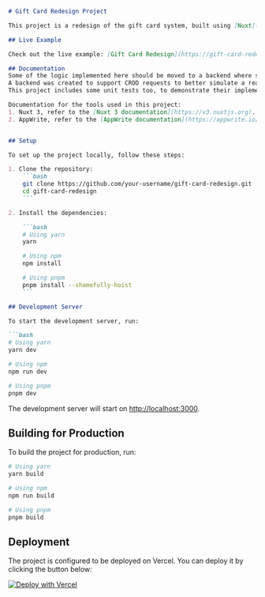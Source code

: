 ```markdown
# Gift Card Redesign Project

This project is a redesign of the gift card system, built using [Nuxt](https://nuxt.com), backend created on AppWrite and deployed on Vercel.

## Live Example

Check out the live example: [Gift Card Redesign](https://gift-card-redesign.vercel.app/)

## Documentation
Some of the logic implemented here should be moved to a backend where some of the data should be handled by server functions.
A backend was created to support CROD requests to better simulate a real day-to-day scenario.
This project includes some unit tests too, to demonstrate their implementation.

Documentation for the tools used in this project:
1. Nuxt 3, refer to the [Nuxt 3 documentation](https://v3.nuxtjs.org).
2. AppWrite, refer to the [AppWrite documentation](https://appwrite.io/docs).


## Setup

To set up the project locally, follow these steps:

1. Clone the repository:
    ```bash
    git clone https://github.com/your-username/gift-card-redesign.git
    cd gift-card-redesign
    ```

2. Install the dependencies:

    ```bash
    # Using yarn
    yarn

    # Using npm
    npm install

    # Using pnpm
    pnpm install --shamefully-hoist
    ```

## Development Server

To start the development server, run:

```bash
# Using yarn
yarn dev

# Using npm
npm run dev

# Using pnpm
pnpm dev
```

The development server will start on [http://localhost:3000](http://localhost:3000).

## Building for Production

To build the project for production, run:

```bash
# Using yarn
yarn build

# Using npm
npm run build

# Using pnpm
pnpm build
```

## Deployment

The project is configured to be deployed on Vercel. You can deploy it by clicking the button below:

[![Deploy with Vercel](https://vercel.com/button)](https://vercel.com/new/clone?repository-url=https://github.com/your-username/gift-card-redesign&template=nuxtjs)

```